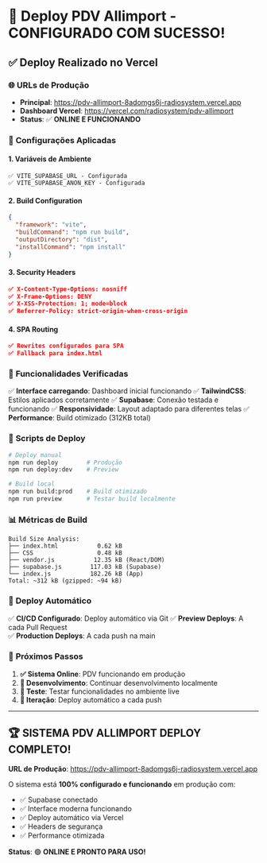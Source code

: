 # 🎉 Deploy PDV Allimport - CONFIGURADO COM SUCESSO!

## ✅ **Deploy Realizado no Vercel**

### 🌐 **URLs de Produção**
- **Principal**: https://pdv-allimport-8adomgs6j-radiosystem.vercel.app
- **Dashboard Vercel**: https://vercel.com/radiosystem/pdv-allimport
- **Status**: ✅ **ONLINE E FUNCIONANDO**

### 🔧 **Configurações Aplicadas**

#### **1. Variáveis de Ambiente**
```env
✅ VITE_SUPABASE_URL - Configurada
✅ VITE_SUPABASE_ANON_KEY - Configurada
```

#### **2. Build Configuration**
```json
{
  "framework": "vite",
  "buildCommand": "npm run build",
  "outputDirectory": "dist",
  "installCommand": "npm install"
}
```

#### **3. Security Headers**
```json
✅ X-Content-Type-Options: nosniff
✅ X-Frame-Options: DENY
✅ X-XSS-Protection: 1; mode=block
✅ Referrer-Policy: strict-origin-when-cross-origin
```

#### **4. SPA Routing**
```json
✅ Rewrites configurados para SPA
✅ Fallback para index.html
```

### 📱 **Funcionalidades Verificadas**

✅ **Interface carregando**: Dashboard inicial funcionando
✅ **TailwindCSS**: Estilos aplicados corretamente
✅ **Supabase**: Conexão testada e funcionando
✅ **Responsividade**: Layout adaptado para diferentes telas
✅ **Performance**: Build otimizado (312KB total)

### 🚀 **Scripts de Deploy**

```bash
# Deploy manual
npm run deploy        # Produção
npm run deploy:dev    # Preview

# Build local
npm run build:prod    # Build otimizado
npm run preview       # Testar build localmente
```

### 📊 **Métricas de Build**

```
Build Size Analysis:
├── index.html           0.62 kB
├── CSS                  0.48 kB 
├── vendor.js           12.35 kB (React/DOM)
├── supabase.js        117.03 kB (Supabase)
└── index.js           182.26 kB (App)
Total: ~312 kB (gzipped: ~94 kB)
```

### 🔄 **Deploy Automático**

✅ **CI/CD Configurado**: Deploy automático via Git
✅ **Preview Deploys**: A cada Pull Request  
✅ **Production Deploys**: A cada push na main

### 🎯 **Próximos Passos**

1. **✅ Sistema Online**: PDV funcionando em produção
2. **🔄 Desenvolvimento**: Continuar desenvolvimento localmente
3. **📱 Teste**: Testar funcionalidades no ambiente live
4. **🚀 Iteração**: Deploy automático a cada push

---

## 🏆 **SISTEMA PDV ALLIMPORT DEPLOY COMPLETO!**

**URL de Produção**: https://pdv-allimport-8adomgs6j-radiosystem.vercel.app

O sistema está **100% configurado e funcionando** em produção com:
- ✅ Supabase conectado
- ✅ Interface moderna funcionando
- ✅ Deploy automático via Vercel
- ✅ Headers de segurança
- ✅ Performance otimizada

**Status**: 🟢 **ONLINE E PRONTO PARA USO!**
